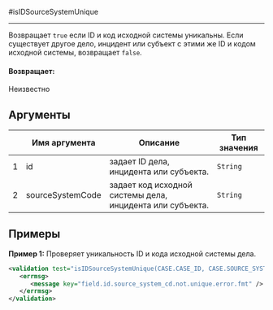 #isIDSourceSystemUnique

---

Возвращает `true` если ID и код исходной системы уникальны.
Если существует другое дело, инцидент или субъект с этими же ID и кодом исходной системы, возвращает `false`.

#### Возвращает:

Неизвестно

## Аргументы

|  | Имя аргумента | Описание | Тип значения |
| --- | --- | --- | --- |
| 1 | id | задает ID дела, инцидента или субъекта. | `String` |
| 2 | sourceSystemCode | задает код исходной системы дела, инцидента или субъекта. | `String` |

## Примеры

**Пример 1:** Проверяет уникальность ID и кода исходной системы дела.
```xml
<validation test="isIDSourceSystemUnique(CASE.CASE_ID, CASE.SOURCE_SYSTEM_CD)">
   <errmsg>
      <message key="field.id.source_system_cd.not.unique.error.fmt" />
   </errmsg>
</validation>
```

